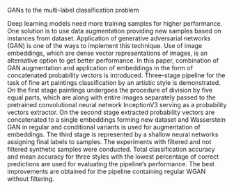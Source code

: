 GANs to the multi-label classification problem 

Deep learning models need more training samples for higher performance.
One solution is to use data augmentation providing new samples based on
instances from dataset. Application of generative adversarial networks (GAN)
is one of the ways to implement this technique. Use of image embeddings,
which are dense vector representations of images, is an alternative option to
get better performance. In this paper, combination of GAN augmentation
and application of embeddings in the form of concatenated probability
vectors is introduced. Three-stage pipeline for the task of fine art paintings
classification by an artistic style is demonstrated. On the first stage paintings
undergoes the procedure of division by five equal parts, which are along
with entire images separately passed to the pretrained convolutional neural
network InceptionV3 serving as a probability vectors extractor. On the
second stage extracted probability vectors are concatenated to a single
embeddings forming new dataset and Wasserstein GAN in regular and
conditional variants is used for augmentation of embeddings. The third
stage is represented by a shallow neural networks assigning final labels to
samples. The experiments with filtered and not filtered synthetic samples
were conducted. Total classification accuracy and mean accuracy for three
styles with the lowest percentage of correct predictions are used for evaluating
the pipeline‘s performance. The best improvements are obtained for the
pipeline containing regular WGAN without filtering.

